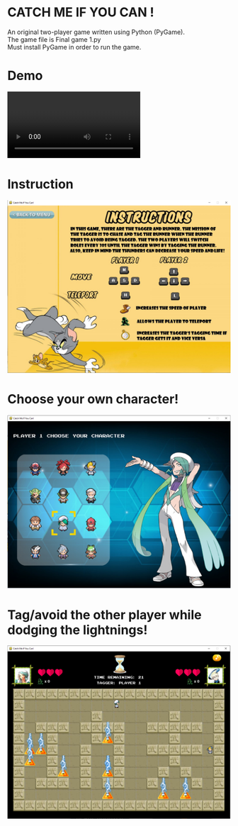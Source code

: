 # CATCH ME IF YOU CAN !
An original two-player game written using Python (PyGame).  
The game file is Final game 1.py  
Must install PyGame in order to run the game.

# Demo
![](Catch%20Me%20If%20You%20Can!%20Demo.mp4)

# Instruction
![](Images/Instructions.png)

# Choose your own character!
![](Images/choose%20player.png)

# Tag/avoid the other player while dodging the lightnings!
![](Images/game.png)
